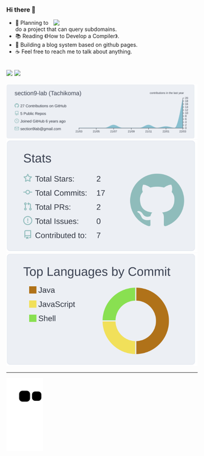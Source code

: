 ### Hi there 👋
<img align='right' src="https://github-readme-stats.vercel.app/api?username=section9-lab&count_private=true&show_icons=true" width="380">

- 🌱  Planning to do a project that can query subdomains.
- 📚  Reading 《How to Develop a Compiler》.
- 🍉  Building a blog system based on github pages.
- ☕️  Feel free to reach me to talk about anything.

![](https://komarev.com/ghpvc/?username=section9-lab&color=dc143c)
[<img class="col-lg-6" src="https://github-readme-stats.vercel.app/api/pin/?username=section9-lab&repo=lab-wiki">](https://section9-lab.github.io/lab-wiki/)
---
[![](https://raw.githubusercontent.com/section9-lab/section9-lab/master/profile-summary-card-output/nord_bright/0-profile-details.svg)](https://github.com/section9-lab)  
[![](https://raw.githubusercontent.com/section9-lab/section9-lab/master/profile-summary-card-output/nord_bright/3-stats.svg)](https://github.com/section9-lab)
[![](https://raw.githubusercontent.com/section9-lab/section9-lab/master/profile-summary-card-output/nord_bright/2-most-commit-language.svg)](https://github.com/section9-lab)

---

![github contribution grid snake animation](https://raw.githubusercontent.com/section9-lab/section9-lab/output/github-contribution-grid-snake.svg)
